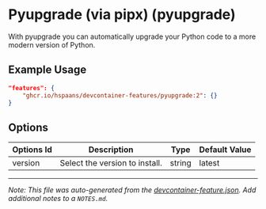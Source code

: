 
# Pyupgrade (via pipx) (pyupgrade)

With pyupgrade you can automatically upgrade your Python code to a more modern version of Python.

## Example Usage

```json
"features": {
    "ghcr.io/hspaans/devcontainer-features/pyupgrade:2": {}
}
```

## Options

| Options Id | Description | Type | Default Value |
|-----|-----|-----|-----|
| version | Select the version to install. | string | latest |



---

_Note: This file was auto-generated from the [devcontainer-feature.json](https://github.com/hspaans/devcontainer-features/blob/main/src/pyupgrade/devcontainer-feature.json).  Add additional notes to a `NOTES.md`._
